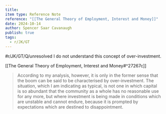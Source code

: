```yaml
---
title: 
item type: Reference Note
reference: "[[The General Theory of Employment, Interest and Money]]"
date: 2024-10-14
author: Spencer Saar Cavanaugh
publish: true
tags:
  - r/JK/GT
---
```

#r/JK/GT/Q/unresolved  I do not understand this concept of over-investment.

[[The General Theory of Employment, Interest and Money#^27267c]]

> According to my analysis, however, it is only in the former sense that the boom can be said to be characterised by over-investment. The situation, which I am indicating as typical, is not one in which capital is so abundant that the community as a whole has no reasonable use for any more, but where investment is being made in conditions which are unstable and cannot endure, because it is prompted by expectations which are destined to disappointment.